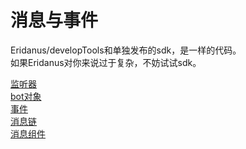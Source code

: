 # 消息与事件
Eridanus/developTools和单独发布的sdk，是一样的代码。    
如果Eridanus对你来说过于复杂，不妨试试sdk。    

[监听器](/sdk/第一个功能.md)   
[bot对象](/sdk/bot对象.md)   
[事件](/sdk/事件.md)     
[消息链](/sdk/消息链.md)     
[消息组件](/sdk/消息组件.md)     